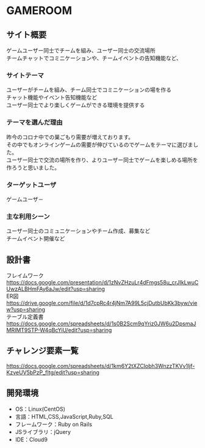 # GAMEROOM

## サイト概要
ゲームユーザー同士でチームを組み、ユーザー同士の交流場所<br>
チームチャットでコミニケーションや、チームイベントの告知機能など、<br>


### サイトテーマ
ユーザーがチームを組み、チーム同士でコミニケーションの場を作る<br>
チャット機能やイベント告知機能など<br>
ユーザー同士でより楽しくゲームができる環境を提供する

### テーマを選んだ理由
昨今のコロナ中での巣ごもり需要が増えております。<br>
その中でもオンラインゲームの需要が伸びているのでゲームをテーマに選びました。<br>
ユーザー同士で交流の場所を作り、よりユーザー同士でゲームを楽しめる場所を作ろうと思いました。

### ターゲットユーザ
ゲームユーザ－

### 主な利用シーン
ユーザー同士のコミュニケーションやチーム作成、募集など<br>
チームイベント開催など

## 設計書
フレイムワーク<br>
<https://docs.google.com/presentation/d/1zNvZHzuLr4dFmgs58u_crJIkLwuCUwzALBHmFAy6aJw/edit?usp=sharing><br>
ER図<br>
<https://drive.google.com/file/d/1d7cpRc4r4jNm7A99L5cjDutbUbKk3byw/view?usp=sharing><br>
テーブル定義書<br>
https://docs.google.com/spreadsheets/d/1s0B2Scm9qYriz0JW6u2DpsmaJMRIMT9STP-W4qBcYiU/edit?usp=sharing

## チャレンジ要素一覧
<https://docs.google.com/spreadsheets/d/1km6Y2tXZClobh3WnzzTKVv1ljf-KzveUV5bPzP_fItg/edit?usp=sharing>

## 開発環境
- OS：Linux(CentOS)
- 言語：HTML,CSS,JavaScript,Ruby,SQL
- フレームワーク：Ruby on Rails
- JSライブラリ：jQuery
- IDE：Cloud9
